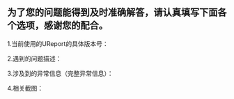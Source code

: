 ## 为了您的问题能得到及时准确解答，请认真填写下面各个选项，感谢您的配合。

1.当前使用的UReport的具体版本号：



2.遇到的问题描述：



3.涉及到的异常信息（完整异常信息）：


4.相关截图：
